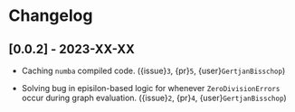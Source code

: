 # Changelog

## [0.0.2] - 2023-XX-XX

- Caching `numba` compiled code. ({issue}`3`, {pr}`5`, {user}`GertjanBisschop`)

- Solving bug in episilon-based logic for whenever `ZeroDivisionErrors` occur during graph evaluation. ({issue}`2`, {pr}`4`, {user}`GertjanBisschop`)
